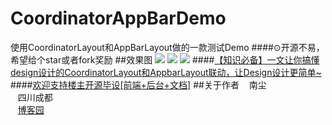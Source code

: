 # CoordinatorAppBarDemo
 使用CoordinatorLayout和AppBarLayout做的一款测试Demo
####⊙开源不易，希望给个star或者fork奖励
##效果图
  ![](https://github.com/nanchen2251/CoordinatorAppBarDemo/blob/master/GIF1.gif) 
  ![](https://github.com/nanchen2251/CoordinatorAppBarDemo/blob/master/GIF2.gif) 
  ![](https://github.com/nanchen2251/CoordinatorAppBarDemo/blob/master/GIF3.gif) 
####[【知识必备】一文让你搞懂design设计的CoordinatorLayout和AppbarLayout联动，让Design设计更简单~](http://www.cnblogs.com/liushilin/p/6170735.html) 
####[欢迎支持楼主开源毕设[前端+后台+文档]](https://github.com/nanchen2251/AiYaSchoolPush)
##关于作者
    南尘<br>
    四川成都<br>
    [博客园](http://www.cnblogs.com/liushilin/)

